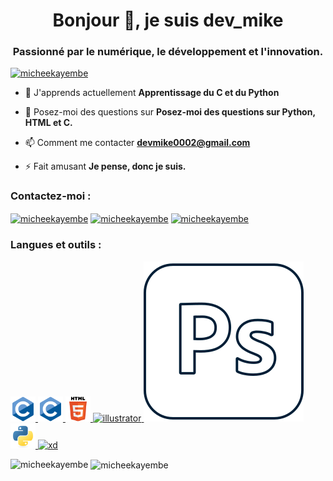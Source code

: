 <h1 align="center">Bonjour 👋, je suis dev_mike</h1>
<h3 align="center">Passionné par le numérique, le développement et l'innovation.</h3>

<p align="left"> <a href="https://github.com/ryo-ma/github-profile-trophy"><img src="https://github-profile-trophy.vercel.app/?username=micheekayembe" alt="micheekayembe" /></a> </p>

- 🌱 J'apprends actuellement **Apprentissage du C et du Python**

- 💬 Posez-moi des questions sur **Posez-moi des questions sur Python, HTML et C.**

- 📫 Comment me contacter **devmike0002@gmail.com**

- ⚡ Fait amusant **Je pense, donc je suis.**

<h3 align="left">Contactez-moi :</h3>
<p align="left">
<a href="https://twitter.com/micheekayembe" target="blank"><img align="center" src="https://raw.githubusercontent.com/rahuldkjain/github-profile-readme-generator/master/src/images/icons/Social/twitter.svg" alt="micheekayembe" height="30" width="40" /></a>
<a href="https://linkedin.com/in/micheekayembe" target="blank"><img align="center" src="https://raw.githubusercontent.com/rahuldkjain/github-profile-readme-generator/master/src/images/icons/Social/linked-in-alt.svg" alt="micheekayembe" height="30" width="40" /></a>
<a href="https://fb.com/micheekayembe" target="blank"><img align="center" src="https://raw.githubusercontent.com/rahuldkjain/github-profile-readme-generator/master/src/images/icons/Social/facebook.svg" alt="micheekayembe" height="30" width="40" /></a>
</p>

<h3 align="left">Langues et outils :</h3>
<p align="left"> <a href="https://www.cprogramming.com/" target="_blank" rel="noreferrer"> <img src="https://raw.githubusercontent.com/devicons/devicon/master/icons/c/c-original.svg" alt="c" width="40" height="40"/> </a> <a href="https://www.w3schools.com/css/" target="_blank" rel="noreferrer"> <img src="https://raw.githubusercontent.com/devicons/devicon/master/icons/c/c-original.svg" alt="c" width="40" height="40"/> </a> <a href="https://www.w3.org/html/" target="_blank" rel="noreferrer"> <img src="https://raw.githubusercontent.com/devicons/devicon/master/icons/html5/html5-original-wordmark.svg" alt="html5" width="40" height="40"/> </a> <a href="https://www.adobe.com/in/products/illustrator.html" target="_blank" rel="noreferrer"> <img src="https://www.vectorlogo.zone/logos/adobe_illustrator/adobe_illustrator-icon.svg" alt="illustrator" width="40" height="40"/> </a> <a href="https://www.photoshop.com/en" target="_blank" rel="noreferrer"> <img src="https://raw.githubusercontent.com/devicons/devicon/master/icons/photoshop/photoshop-line.svg" alt="photoshop" largeur="40" hauteur="40"/> </a> <a href="https://www.python.org" target="_blank" rel="noreferrer"> <img src="https://raw.githubusercontent.com/devicons/devicon/master/icons/python/python-original.svg" alt="python" width="40" height="40"/> </a> <a href="https://www.adobe.com/products/xd.html" target="_blank" rel="noreferrer"> <img src="https://cdn.worldvectorlogo.com/logos/adobe-xd.svg" alt="xd" width="40" height="40"/> </a> </p>

<p><img align="left" src="https://github-readme-stats.vercel.app/api/top-langs?username=micheekayembe&show_icons=true&locale=fr&layout=compact" alt="micheekayembe" /></p>

<p> <img align="center" src="https://github-readme-stats.vercel.app/api?username=micheekayembe&show_icons=true&locale=fr" alt="micheekayembe" /></p>

